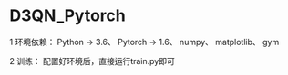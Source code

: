 # D3QN_Pytorch
1 环境依赖：
Python -> 3.6、
Pytorch -> 1.6、
numpy、
matplotlib、
gym

2 训练：
配置好环境后，直接运行train.py即可
